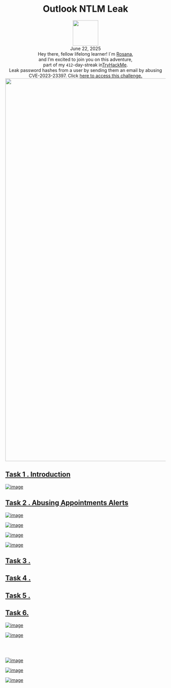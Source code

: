 <h1 align="center">Outlook NTLM Leak</h1>
<p align="center"<br></h1><img width="80px" src="https://github.com/user-attachments/assets/0984f3eb-caec-4caa-8946-909847138306b"><br>
June 22, 2025<br> Hey there, fellow lifelong learner! I´m <a href="https://www.linkedin.com/in/rosanafssantos/">Rosana</a>,<br>
and I’m excited to join you on this adventure,<br>
part of my <code>412</code>-day-streak in<a href="https://tryhackme.com">TryHackMe</a>.<br>
Leak password hashes from a user by sending them an email by abusing CVE-2023-23397. Click <a href="https://tryhackme.com/room/outlookntlmleak"</a> here to access this challenge.<br>
<img width="1200px" src="https://github.com/user-attachments/assets/96b130a3-7b9a-41a5-8622-2e04a5154fc5"></p>

<h2> Task 1 . Introduction</h2>

![image](https://github.com/user-attachments/assets/a5104a37-6234-45f4-aad6-ed26b703f8a3)


<h2> Task 2 . Abusing Appointments Alerts</h2>

![image](https://github.com/user-attachments/assets/816ecd5e-a75e-4299-9003-7adaf2cc8197)

![image](https://github.com/user-attachments/assets/3f263bc9-02d6-4999-9274-a7b001a86f11)


![image](https://github.com/user-attachments/assets/0c81d580-6a10-45b1-8d9e-e03fd6c7d582)

![image](https://github.com/user-attachments/assets/fb2a69fd-2e90-4b93-9de0-6ed63dabfdac)

<h2>Task 3 . </h2>

<h2>Task 4 . </h2>

<h2>Task 5 .</h2>

<h2>Task 6. </h2>

![image](https://github.com/user-attachments/assets/e07153cf-1647-46c0-b6d0-860d35ac1a45)

![image](https://github.com/user-attachments/assets/cfecf1d5-313a-4801-80db-b360494b73bb)

<br>
<br>

![image](https://github.com/user-attachments/assets/ca323577-b714-440b-960a-6df026d9dd24)

![image](https://github.com/user-attachments/assets/e397188c-ae14-482e-874e-c2389f5c02f0)









![image](https://github.com/user-attachments/assets/894a5c29-541a-4aaa-bf5d-3144569f48a9)

